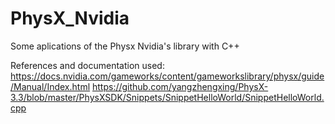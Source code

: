 # PhysX_Nvidia
 Some aplications of the Physx Nvidia's library with C++

 References and documentation used:
 https://docs.nvidia.com/gameworks/content/gameworkslibrary/physx/guide/Manual/Index.html
https://github.com/yangzhengxing/PhysX-3.3/blob/master/PhysXSDK/Snippets/SnippetHelloWorld/SnippetHelloWorld.cpp